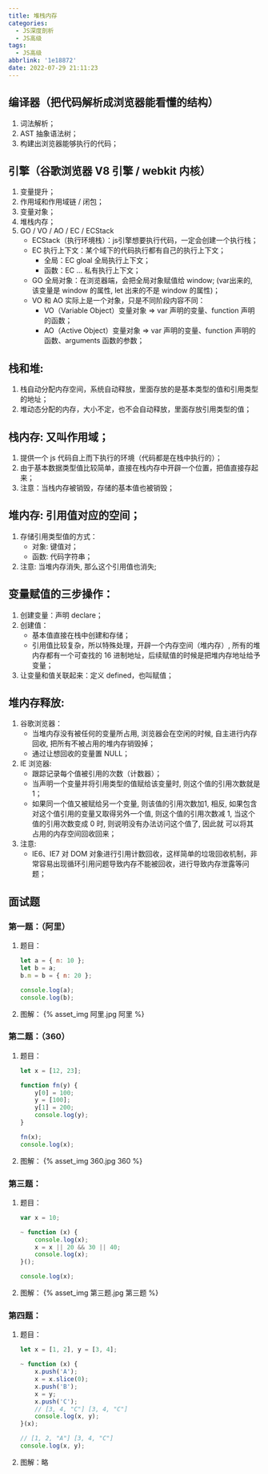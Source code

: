 ```yaml
---
title: 堆栈内存
categories:
  - JS深度剖析
  - JS高级
tags:
  - JS高级
abbrlink: '1e18872'
date: 2022-07-29 21:11:23
---
```


## 编译器（把代码解析成浏览器能看懂的结构）
1. 词法解析；
2. AST 抽象语法树；
3. 构建出浏览器能够执行的代码；

## 引擎（谷歌浏览器 V8 引擎 / webkit 内核）
1. 变量提升；
2. 作用域和作用域链 / 闭包；
3. 变量对象；
4. 堆栈内存；
5. GO / VO / AO / EC / ECStack
    - ECStack（执行环境栈）：js引擎想要执行代码，一定会创建一个执行栈；
    - EC 执行上下文：某个域下的代码执行都有自己的执行上下文；
      - 全局：EC  gloal 全局执行上下文；
      - 函数：EC …  私有执行上下文；
    - GO 全局对象：在浏览器端，会把全局对象赋值给 window; (var出来的, 该变量是 window 的属性, let 出来的不是 window 的属性)；
    - VO 和 AO 实际上是一个对象，只是不同阶段内容不同：
      - VO（Variable Object）变量对象 => var 声明的变量、function 声明的函数；
      - AO（Active Object）变量对象 => var 声明的变量、function 声明的函数、arguments 函数的参数；

## 栈和堆: 
1. 栈自动分配内存空间，系统自动释放，里面存放的是基本类型的值和引用类型的地址；
2. 堆动态分配的内存，大小不定，也不会自动释放，里面存放引用类型的值；

## 栈内存: 又叫作用域；
1. 提供一个 js 代码自上而下执行的环境（代码都是在栈中执行的）；
2. 由于基本数据类型值比较简单，直接在栈内存中开辟一个位置，把值直接存起来；
3. 注意：当栈内存被销毁，存储的基本值也被销毁；

## 堆内存: 引用值对应的空间；
1. 存储引用类型值的方式：
    - 对象: 键值对；
    - 函数: 代码字符串；
2. 注意: 当堆内存消失, 那么这个引用值也消失;

## 变量赋值的三步操作：
1. 创建变量：声明 declare；
2. 创建值：
    - 基本值直接在栈中创建和存储；
    - 引用值比较复杂，所以特殊处理，开辟一个内存空间（堆内存）, 所有的堆内存都有一个可查找的 16 进制地址，后续赋值的时候是把堆内存地址给予变量；
3. 让变量和值关联起来：定义 defined，也叫赋值；

## 堆内存释放:
1. 谷歌浏览器：
    - 当堆内存没有被任何的变量所占用, 浏览器会在空闲的时候, 自主进行内存回收, 把所有不被占用的堆内存销毁掉；
    - 通过让想回收的变量置 NULL；
2. IE 浏览器:
    - 跟踪记录每个值被引用的次数（计数器）；
    - 当声明一个变量并将引用类型的值赋给该变量时, 则这个值的引用次数就是 1；
    - 如果同一个值又被赋给另一个变量, 则该值的引用次数加1, 相反, 如果包含对这个值引用的变量又取得另外一个值, 则这个值的引用次数减 1, 当这个值的引用次数变成 0 时, 则说明没有办法访问这个值了, 因此就 可以将其占用的内存空间回收回来；
3. 注意:
    - IE6、IE7 对 DOM 对象进行引用计数回收，这样简单的垃圾回收机制，非常容易出现循环引用问题导致内存不能被回收，进行导致内存泄露等问题；


## 面试题

### 第一题：（阿里）
1. 题目：
    ```js
    let a = { n: 10 };
    let b = a;
    b.m = b = { n: 20 };
    
    console.log(a);
    console.log(b);
    ```
2. 图解：
    {% asset_img 阿里.jpg 阿里 %}

### 第二题：（360）
1. 题目：
    ```js
    let x = [12, 23];
    
    function fn(y) {
        y[0] = 100;
        y = [100];
        y[1] = 200;
        console.log(y);
    }
    
    fn(x);
    console.log(x);
    ```
2. 图解：
    {% asset_img 360.jpg 360 %}

### 第三题：
1. 题目：
    ```js
    var x = 10;
    
    ~ function (x) {
        console.log(x);
        x = x || 20 && 30 || 40;
        console.log(x);
    }();
    
    console.log(x);
    ```
2. 图解：
    {% asset_img 第三题.jpg 第三题 %}

### 第四题：
1. 题目：
    ```js
    let x = [1, 2], y = [3, 4];
    
    ~ function (x) {
        x.push('A');
        x = x.slice(0);
        x.push('B');
        x = y;
        x.push('C');
        // [3, 4, "C"] [3, 4, "C"]
        console.log(x, y);
    }(x);
    
    // [1, 2, "A"] [3, 4, "C"]
    console.log(x, y);
    ```
2. 图解：略

